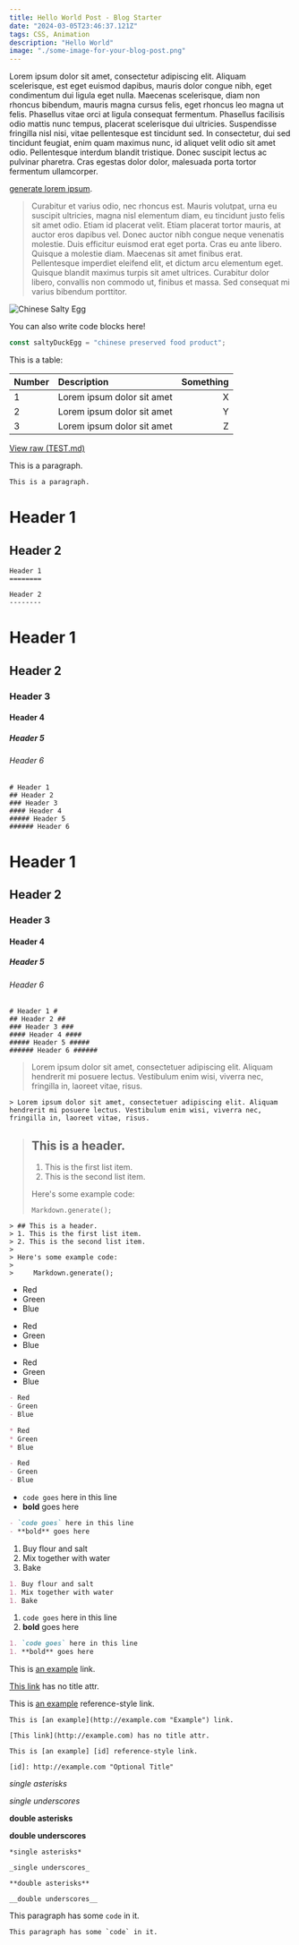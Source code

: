```yaml
---
title: Hello World Post - Blog Starter
date: "2024-03-05T23:46:37.121Z"
tags: CSS, Animation
description: "Hello World"
image: "./some-image-for-your-blog-post.png"
---
```


Lorem ipsum dolor sit amet, consectetur adipiscing elit. Aliquam scelerisque, est eget euismod dapibus, mauris dolor congue nibh, eget condimentum dui ligula eget nulla. Maecenas scelerisque, diam non rhoncus bibendum, mauris magna cursus felis, eget rhoncus leo magna ut felis. Phasellus vitae orci at ligula consequat fermentum. Phasellus facilisis odio mattis nunc tempus, placerat scelerisque dui ultricies. Suspendisse fringilla nisl nisi, vitae pellentesque est tincidunt sed. In consectetur, dui sed tincidunt feugiat, enim quam maximus nunc, id aliquet velit odio sit amet odio. Pellentesque interdum blandit tristique. Donec suscipit lectus ac pulvinar pharetra. Cras egestas dolor dolor, malesuada porta tortor fermentum ullamcorper.

[generate lorem ipsum](https://www.lipsum.com/feed/html).

> Curabitur et varius odio, nec rhoncus est. Mauris volutpat, urna eu suscipit ultricies, magna nisl elementum diam, eu tincidunt justo felis sit amet odio. Etiam id placerat velit. Etiam placerat tortor mauris, at auctor eros dapibus vel. Donec auctor nibh congue neque venenatis molestie. Duis efficitur euismod erat eget porta. Cras eu ante libero. Quisque a molestie diam. Maecenas sit amet finibus erat. Pellentesque imperdiet eleifend elit, et dictum arcu elementum eget. Quisque blandit maximus turpis sit amet ultrices. Curabitur dolor libero, convallis non commodo ut, finibus et massa. Sed consequat mi varius bibendum porttitor.

![Chinese Salty Egg](./salty_egg_copy.jpg)

You can also write code blocks here!

```js
const saltyDuckEgg = "chinese preserved food product";
```

This is a table:

| Number | Description                | Something |
| :----- | :------------------------- | --------: |
| 1      | Lorem ipsum dolor sit amet |         X |
| 2      | Lorem ipsum dolor sit amet |         Y |
| 3      | Lorem ipsum dolor sit amet |         Z |

[View raw (TEST.md)](https://raw.github.com/adamschwartz/github-markdown-kitchen-sink/master/README.md)

This is a paragraph.

    This is a paragraph.

# Header 1

## Header 2

    Header 1
    ========

    Header 2
    --------

# Header 1

## Header 2

### Header 3

#### Header 4

##### Header 5

###### Header 6

    # Header 1
    ## Header 2
    ### Header 3
    #### Header 4
    ##### Header 5
    ###### Header 6

# Header 1

## Header 2

### Header 3

#### Header 4

##### Header 5

###### Header 6

    # Header 1 #
    ## Header 2 ##
    ### Header 3 ###
    #### Header 4 ####
    ##### Header 5 #####
    ###### Header 6 ######

> Lorem ipsum dolor sit amet, consectetuer adipiscing elit. Aliquam hendrerit mi posuere lectus. Vestibulum enim wisi, viverra nec, fringilla in, laoreet vitae, risus.

    > Lorem ipsum dolor sit amet, consectetuer adipiscing elit. Aliquam hendrerit mi posuere lectus. Vestibulum enim wisi, viverra nec, fringilla in, laoreet vitae, risus.

> ## This is a header.
>
> 1. This is the first list item.
> 2. This is the second list item.
>
> Here's some example code:
>
>     Markdown.generate();

    > ## This is a header.
    > 1. This is the first list item.
    > 2. This is the second list item.
    >
    > Here's some example code:
    >
    >     Markdown.generate();

- Red
- Green
- Blue

* Red
* Green
* Blue

- Red
- Green
- Blue

```markdown
- Red
- Green
- Blue

* Red
* Green
* Blue

- Red
- Green
- Blue
```

- `code goes` here in this line
- **bold** goes here

```markdown
- `code goes` here in this line
- **bold** goes here
```

1. Buy flour and salt
1. Mix together with water
1. Bake

```markdown
1. Buy flour and salt
1. Mix together with water
1. Bake
```

1. `code goes` here in this line
1. **bold** goes here

```markdown
1. `code goes` here in this line
1. **bold** goes here
```

This is [an example](http://example.com "Example") link.

[This link](http://example.com) has no title attr.

This is [an example][id] reference-style link.

[id]: http://example.com "Optional Title"

    This is [an example](http://example.com "Example") link.

    [This link](http://example.com) has no title attr.

    This is [an example] [id] reference-style link.

    [id]: http://example.com "Optional Title"

_single asterisks_

_single underscores_

**double asterisks**

**double underscores**

    *single asterisks*

    _single underscores_

    **double asterisks**

    __double underscores__

This paragraph has some `code` in it.

    This paragraph has some `code` in it.
